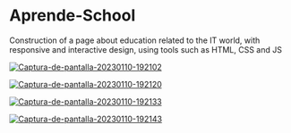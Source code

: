 # Aprende-School
Construction of a page about education related to the IT world, with responsive and interactive design, using tools such as HTML, CSS and JS

<a href="https://ibb.co/Pztv8X8"><img src="https://i.ibb.co/h1CJvQv/Captura-de-pantalla-20230110-192102.png" alt="Captura-de-pantalla-20230110-192102" border="0"></a>

<a href="https://ibb.co/47LMKXm"><img src="https://i.ibb.co/rmhMFz7/Captura-de-pantalla-20230110-192120.png" alt="Captura-de-pantalla-20230110-192120" border="0"></a>

<a href="https://ibb.co/sC1khyg"><img src="https://i.ibb.co/LrgbMn0/Captura-de-pantalla-20230110-192133.png" alt="Captura-de-pantalla-20230110-192133" border="0"></a>

<a href="https://ibb.co/2gFQRy2"><img src="https://i.ibb.co/D51ymtX/Captura-de-pantalla-20230110-192143.png" alt="Captura-de-pantalla-20230110-192143" border="0"></a>

